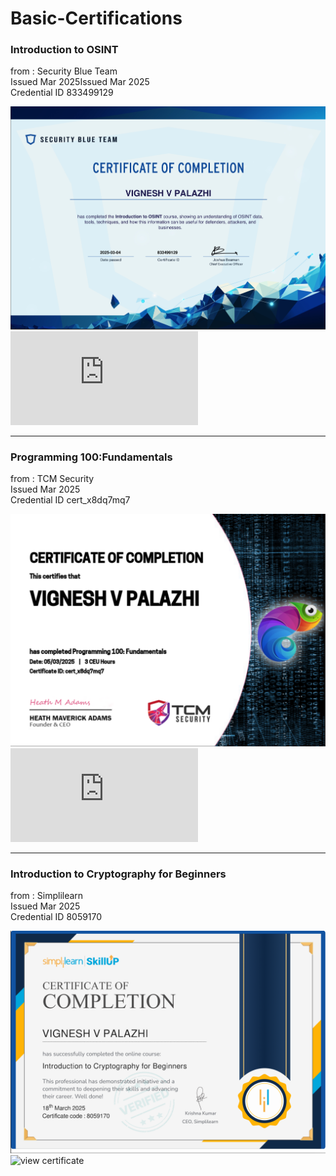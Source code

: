 # Basic-Certifications

### Introduction to OSINT
from : Security Blue Team<br> 
Issued Mar 2025Issued Mar 2025<br> 
Credential ID 833499129<br>


![Introduction to osint](preview/osint.png)
![download certificate](https://github.com/vigneshvpalazhi/Basic-Certifications/blob/main/basic%20certs/Introduction%20to%20OSINT-course.pdf)



----------------------------------------------------------------------------------------------


### Programming 100:Fundamentals
from : TCM Security<br>
Issued Mar 2025<br>
Credential ID cert_x8dq7mq7<br>

![Programming 100:Fundamentals](preview/tcm100.png)
![download certificate](https://github.com/vigneshvpalazhi/Basic-Certifications/blob/main/basic%20certs/certificate-of-completion-for-programming-100-fundamentals.pdf)




-----------------------------------------------------------------------------------------
###  Introduction to Cryptography for Beginners
from : Simplilearn<br>
Issued Mar 2025<br>
Credential ID 8059170<br>

![Introduction to Cryptography for Beginners](preview/simplelearn.png)
![view certificate](https://simpli-web.app.link/e/wnyJUjRWYSb)
